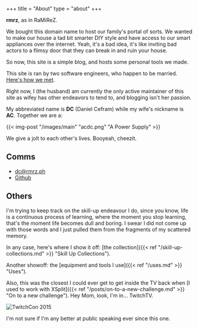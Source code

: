 +++
title = "About"
type = "about"
+++

**rmrz**, as in RaMiReZ.

We bought this domain name to host our family's portal of sorts. We wanted to make our house a
tad bit smarter DIY style and have access to our smart appliances over the internet. Yeah, it's
a bad idea, it's like inviting bad actors to a flimsy door that they can break in and ruin your
house.

So now, this site is a simple blog, and hosts some personal tools we made.

This site is ran by two software engineers, who happen to be married. [Here's how we met](/posts/how-we-met/).

Right now, I (the husband) am currently the only active maintainer of this site as wifey
has other endeavors to tend to, and blogging isn't her passion.

My abbreviated name is **DC** (Daniel Cefram) while my wife's nickname is **AC**. Together we
are a:

{{< img-post "/images/main" "acdc.png" "A Power Supply" >}}

We give a jolt to each other's lives. Booyeah, cheezit.

## Comms

- dc@rmrz.ph
- [Github](https://github.com/dcefram)

## Others

I'm trying to keep track on the skill-up endeavour I do, since you know, life is a continuous process of learning, where
the moment you stop learning, that's the moment life becomes dull and boring. I swear I did not come up with those words
and I just pulled them from the fragments of my scattered memory.

In any case, here's where I show it off: [the collection]({{< ref "/skill-up-collections.md" >}} "Skill Up Collections").

Another showoff: the [equipment and tools I use]({{< ref "/uses.md" >}} "Uses").

Also, this was the closest I could ever get to get inside the TV back when [I used to work with XSplit]({{< ref "/posts/on-to-a-new-challenge.md" >}} "On to a new challenge"). Hey Mom, look, I'm in... TwitchTV.

![TwitchCon 2015](https://storage.googleapis.com/rmrz-blog.appspot.com/TwitchCon2015-221-1.jpg)

I'm not sure if I'm any better at public speaking ever since this one.

